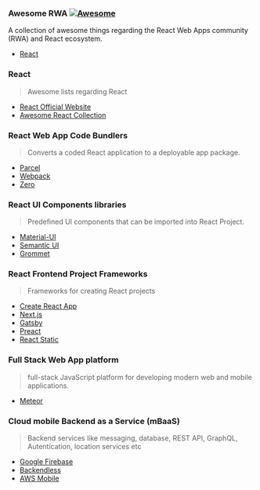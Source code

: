 ### **Awesome RWA** [![Awesome](https://cdn.rawgit.com/sindresorhus/awesome/d7305f38d29fed78fa85652e3a63e154dd8e8829/media/badge.svg)](https://github.com/sindresorhus/awesome)

A collection of awesome things regarding the React Web Apps community (RWA) and React ecosystem.

- [React](#react)

### React

> Awesome lists regarding React

- [React Official Website](https://reactjs.org/)
- [Awesome React Collection](https://github.com/enaqx/awesome-react)

### React Web App Code Bundlers

> Converts a coded React application to a deployable app package.

- [Parcel]()
- [Webpack]()
- [Zero]()

### React UI Components libraries

> Predefined UI components that can be imported into React Project.

- [Material-UI](https://material-ui.com/)
- [Semantic UI](https://react.semantic-ui.com/)
- [Grommet](https://v2.grommet.io/components)

### React Frontend Project Frameworks

> Frameworks for creating React projects

- [Create React App]()
- [Next.js]()
- [Gatsby]()
- [Preact](https://preactjs.com/)
- [React Static](https://github.com/react-static/react-static)

### Full Stack Web App platform

> full-stack JavaScript platform for developing modern web and mobile applications.

- [Meteor]()

### Cloud mobile Backend as a Service (mBaaS)

> Backend services like messaging, database, REST API, GraphQL, Autentication, location services etc

- [Google Firebase]()
- [Backendless]()
- [AWS Mobile](https://aws.amazon.com/products/mobile/)
